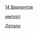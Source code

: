 [14 Вариантов](https://docs.yandex.ru/docs/view?url=ya-disk%3A%2F%2F%2Fdisk%2F14.09%20%D0%BF%D1%80%D0%BE%2F%D0%9D%D0%B0%D0%B7%D0%BC%D0%B5%D0%B5%D0%B2%2F14%20%D0%B2%D0%B0%D1%80%D0%B8%D0%B0%D0%BD%D1%82%D0%BE%D0%B2%20%D0%BD%D0%BE%D1%80%D0%BC%D0%B0%D0%BB%D0%B8%D0%B7%D0%B0%D1%86%D0%B8%D0%B8_%D0%9D%D0%B0%D0%B7%D0%BC%D0%B5%D0%B5%D0%B2.pdf&name=14%20%D0%B2%D0%B0%D1%80%D0%B8%D0%B0%D0%BD%D1%82%D0%BE%D0%B2%20%D0%BD%D0%BE%D1%80%D0%BC%D0%B0%D0%BB%D0%B8%D0%B7%D0%B0%D1%86%D0%B8%D0%B8_%D0%9D%D0%B0%D0%B7%D0%BC%D0%B5%D0%B5%D0%B2.pdf&uid=1976370900&nosw=1)

[импорт](https://disk.yandex.ru/i/5u0WU3d3VaGHkQ)

[Детали]([https://disk.yandex.ru/d/S-cBQ4eMJNoB5g](https://disk.yandex.ru/d/QjiWuCvdVeoWVw))
